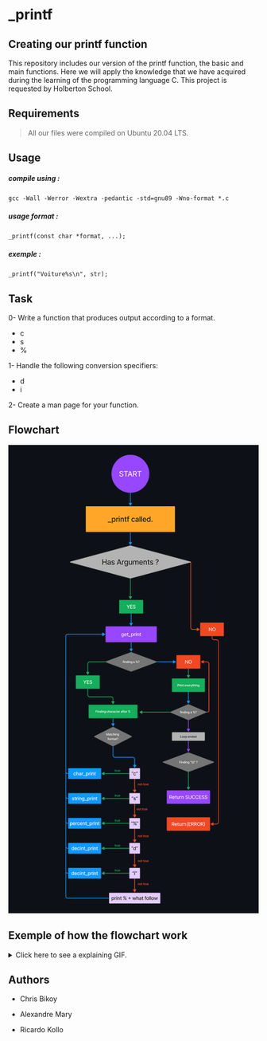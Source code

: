 # _printf
##   Creating our printf function
This repository includes our version of the printf function, the basic and main functions. Here we will apply the knowledge that we have acquired during the learning of the programming language C.
This project is requested by Holberton School.

## Requirements

>All our  files were compiled on Ubuntu 20.04 LTS.

## Usage
##### compile using :
    gcc -Wall -Werror -Wextra -pedantic -std=gnu89 -Wno-format *.c
##### usage format :
    _printf(const char *format, ...);
##### exemple :
	_printf("Voiture%s\n", str);

##   Task

0-  Write a function that produces output according to a format.

-   c
-   s
-   %

1-  Handle the following conversion specifiers:

-   d
-   i

2-  Create a man page for your function.

##   Flowchart
![alt text](flowchart.png)

##   Exemple of how the flowchart work
<details>
  <summary>Click here to see a explaining GIF.</summary>
  
![Alt text](gif-flowchart.gif)
  
</details>

##   Authors

-   Chris Bikoy

-   Alexandre Mary

-   Ricardo Kollo